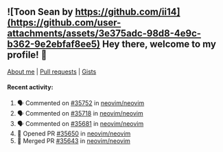 ## ![Toon Sean by https://github.com/ii14](https://github.com/user-attachments/assets/3e375adc-98d8-4e9c-b362-9e2ebfaf8ee5) Hey there, welcome to my profile! 👋

[About me](https://seandewar.github.io/)
 | [Pull requests](https://github.com/search?p=1&q=author%3Aseandewar+is%3Apr)
 | [Gists](https://gist.github.com/seandewar)

#### Recent activity:

<!--START_SECTION:activity-->
1. 🗣 Commented on [#35752](https://github.com/neovim/neovim/pull/35752#issuecomment-3289536863) in [neovim/neovim](https://github.com/neovim/neovim)
2. 🗣 Commented on [#35718](https://github.com/neovim/neovim/issues/35718#issuecomment-3282199348) in [neovim/neovim](https://github.com/neovim/neovim)
3. 🗣 Commented on [#35681](https://github.com/neovim/neovim/issues/35681#issuecomment-3266731888) in [neovim/neovim](https://github.com/neovim/neovim)
4. 💪 Opened PR [#35650](https://github.com/neovim/neovim/pull/35650) in [neovim/neovim](https://github.com/neovim/neovim)
5. 🎉 Merged PR [#35643](https://github.com/neovim/neovim/pull/35643) in [neovim/neovim](https://github.com/neovim/neovim)
<!--END_SECTION:activity-->
